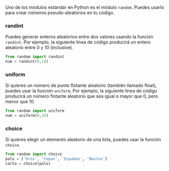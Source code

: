 Uno de los módulos estándar en Python es el módulo `random`. Puedes usarlo para crear números pseudo-aleatorios en tu código.

### randint

Puedes generar enteros aleatorios entre dos valores usando la función `randint`. Por ejemplo, la siguiente línea de código producirá un entero aleatorio entre 0 y 10 (inclusive).

```python
from random import randint
num = randint(0,10)
```

### uniform

Si quieres un número de punto flotante aleatorio (también llamado float), puedes usar la función `uniform`. Por ejemplo, la siguiente línea de código producirá un número flotante aleatorio que sea igual o mayor que 0, pero menor que 10.

```python
from random import uniform
num = uniform(0,10)
```

### choice

Si quieres elegir un elemento aleatorio de una lista, puedes usar la función `choice`.

```python
from random import choice
palo = ['Oros', 'Copas', 'Espadas', 'Bastos']
carta = choice(palo)
```
